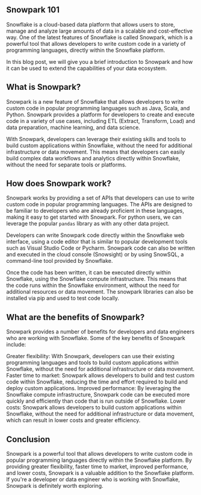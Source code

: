 ## Snowpark 101

Snowflake is a cloud-based data platform that allows users to store, manage and analyze large amounts of data in a scalable and cost-effective way. One of the latest features of Snowflake is called Snowpark, which is a powerful tool that allows developers to write custom code in a variety of programming languages, directly within the Snowflake platform.

In this blog post, we will give you a brief introduction to Snowpark and how it can be used to extend the capabilities of your data ecosystem.

## What is Snowpark?

Snowpark is a new feature of Snowflake that allows developers to write custom code in popular programming languages such as Java, Scala, and Python. Snowpark provides a platform for developers to create and execute code in a variety of use cases, including ETL (Extract, Transform, Load) and data preparation, machine learning, and data science.

With Snowpark, developers can leverage their existing skills and tools to build custom applications within Snowflake, without the need for additional infrastructure or data movement. This means that developers can easily build complex data workflows and analytics directly within Snowflake, without the need for separate tools or platforms.

## How does Snowpark work?

Snowpark works by providing a set of APIs that developers can use to write custom code in popular programming languages. The APIs are designed to be familiar to developers who are already proficient in these languages, making it easy to get started with Snowpark. For python users, we can leverage the popular `pandas` library as with any other data project.

Developers can write Snowpark code directly within the Snowflake web interface, using a code editor that is similar to popular development tools such as Visual Studio Code or Pycharm. Snowpark code can also be written and executed in the cloud console (Snowsight) or by using SnowSQL, a command-line tool provided by Snowflake.

Once the code has been written, it can be executed directly within Snowflake, using the Snowflake compute infrastructure. This means that the code runs within the Snowflake environment, without the need for additional resources or data movement. The snowpark libraries can also be installed via pip and used to test code locally.

## What are the benefits of Snowpark?

Snowpark provides a number of benefits for developers and data engineers who are working with Snowflake. Some of the key benefits of Snowpark include:

Greater flexibility: With Snowpark, developers can use their existing programming languages and tools to build custom applications within Snowflake, without the need for additional infrastructure or data movement.
Faster time to market: Snowpark allows developers to build and test custom code within Snowflake, reducing the time and effort required to build and deploy custom applications.
Improved performance: By leveraging the Snowflake compute infrastructure, Snowpark code can be executed more quickly and efficiently than code that is run outside of Snowflake.
Lower costs: Snowpark allows developers to build custom applications within Snowflake, without the need for additional infrastructure or data movement, which can result in lower costs and greater efficiency.

## Conclusion

Snowpark is a powerful tool that allows developers to write custom code in popular programming languages directly within the Snowflake platform. By providing greater flexibility, faster time to market, improved performance, and lower costs, Snowpark is a valuable addition to the Snowflake platform. If you're a developer or data engineer who is working with Snowflake, Snowpark is definitely worth exploring.

